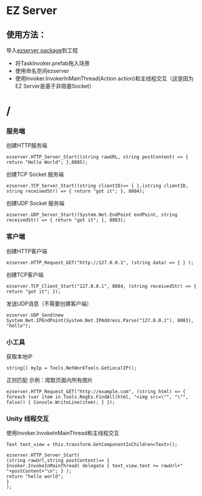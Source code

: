 # EZ Server


## 使用方法：
导入[ezserver package](https://github.com/DASTUDIO/EZ-Server-Unity3D/raw/master/ezserver.unitypackage)到工程
* 将TaskInvoker.prefab拖入场景
* 使用命名空间ezserver
* 使用Invoker.InvokerInMainThread(Action action)和主线程交互（这是因为EZ Server是基于非阻塞Socket） 

# /




### 服务端



创建HTTP服务端

```
ezserver.HTTP_Server_Start((string rawURL, string postContent) => { return "Hello World"; },8085); 
```

创建TCP Socket 服务端

```
ezserver.TCP_Server_Start((string clientID)=> { },(string clientID, string receivedStr) => { return "got it"; }, 8084); 
```


创建UDP Socket 服务端

```
ezserver.UDP_Server_Start((System.Net.EndPoint endPoint, string receivedStr) => { return "got it"; }, 8083);
```



### 客户端



创建HTTP客户端

```
ezserver.HTTP_Request_GET("http://127.0.0.1", (string data) => { } ); 
```

创建TCP客户端

```
ezserver.TCP_Client_Start("127.0.0.1", 8084, (string receivedStr) => { return "got it"; }); 
```


发送UDP消息（不需要创建客户端）

```
ezserver.UDP_Send(new System.Net.IPEndPoint(System.Net.IPAddress.Parse("127.0.0.1"), 8083), "hello");
```




### 小工具



获取本地IP

```
string[] myIp = Tools.NetWorkTools.GetLocalIP();
```


正则匹配
示例：爬取页面内所有图片

```
ezserver.HTTP_Request_GET("http://example.com", (string html) => { foreach (var item in Tools.RegEx.FindAll(html, "<img src=\"", "\"", false)) { Console.WriteLine(item); } }); 
```

### Unity 线程交互

使用Invoker.InvokeInMainThread和主线程交互

```
Text text_view = this.transform.GetComponentInChildren<Text>();

ezserver.HTTP_Server_Start(
(string rawUrl,string postContent)=> { 
Invoker.InvokeInMainThread( delegate { text_view.text += rawUrl+" "+postContent+"\n"; } );
return "hello world";
}
);

```
